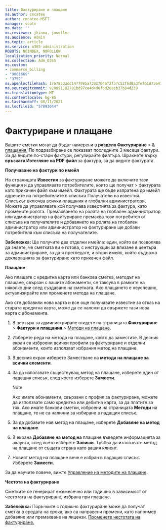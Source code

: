 ```yaml
---
title: Фактуриране и плащане
ms.author: cmcatee
author: cmcatee-MSFT
manager: scotv
ms.date: ''
ms.reviewer: jkinma, jmueller
ms.audience: Admin
ms.topic: article
ms.service: o365-administration
ROBOTS: NOINDEX, NOFOLLOW
localization_priority: Normal
ms.collection: Adm_O365
ms.custom:
- commerce_billing
- "9001669"
- "3752"
ms.openlocfilehash: 17b78533dd1477095a7302704bf2f37c52f6d8a3fef61d756413ce51cc5f200f
ms.sourcegitcommit: 920051182781bd97ce4d4d6fbd268cb37b84d239
ms.translationtype: MT
ms.contentlocale: bg-BG
ms.lasthandoff: 08/11/2021
ms.locfileid: "57893044"
---
```

# <a name="billing-and-payment"></a>Фактуриране и плащане

Вашите сметки могат да бъдат намерени в **раздела Фактуриране**  >  [& плащания.](https://go.microsoft.com/fwlink/p/?linkid=848039)  По подразбиране се показват последните 3 месеца фактури.  За да видите по-стари фактури, регулирайте филтъра.  Щракнете върху **връзката Изтегляне на PDF файл** за фактура, за да видите фактурата.

**Получаване на фактури по имейл**

На страницата **Известия** за фактуриране можете да включите тази функция и да управлявате потребителите, които ще получат  >  [](https://go.microsoft.com/fwlink/p/?linkid=853212) фактурата като прикачен файл към  имейл. Фактурата ще бъде изпратена до имейл адресите на потребителите в списъка Получатели на известия. Списъкът включва всички плащания и глобални администратори.  Можете да управлявате кой получава известията за фактура, като промените ролята.  Премахването на ролята на глобален администратор или администратор на фактуриране премахва този потребител от списъка на получателите и добавянето на ролята на глобален администратор или администратор на фактуриране ще добави потребителя към списъка на получателите.

**Забележка:** Ще получите два отделни имейла: един, който ви позволява да знаете, че сметката ви е готова, с инструкции за влизане в центъра за администриране, за да я прегледате, и втори имейл, който съдържа декларацията за фактуриране като прикачен файл.

**Плащане**

Ако плащате с кредитна карта или банкова сметка, методът на плащане, свързан с вашите абонаменти, се таксува в рамките на няколко дни след създаване на сметката. Ако плащането е неуспешно, актуализирайте или променете метода на плащане.

Ако сте добавили нова карта и все още получавате известие за отказ на старата кредитна карта, може да се наложи да свържете тази нова карта с абонамента.

1. В центъра за администриране отидете на страницата **Фактуриране**  >  **Фактури и плащания** > [Методи на плащане](https://go.microsoft.com/fwlink/p/?linkid=2018806).

2. Изберете реда на метода на плащане, който да заместите. В десния екран са изброени всички профили за фактуриране и отделни абонаменти, които използват избрания метод на плащане.

3. В десния екран изберете Заместване на **метода на плащане за всички елементи**.

4. За да използвате съществуващ метод на плащане, изберете един от падащия списък, след което изберете **Замести**.

    > [!NOTE]
    > Ако имате абонаменти, свързани с профил за фактуриране, можете да използвате само кредитна или дебитна карта, за да платите за тях. Ако имате банкови сметки, изброени на страницата **Методи** на плащане, те не са налични за избиране в падащия списък.

5. За да добавите нов метод на плащане, изберете **Добавяне на метод на плащане**.

6. В екрана **Добавяне на метод на** плащане въведете информацията за акаунта, след което изберете **Запиши**. Трябва да използвате метод на плащане от същата страна като вашия клиент.

7. Новият метод на плащане вече е избран в падащия списък. Изберете **Замести**.

За да научите повече, вижте [Управление на методите на плащане](https://docs.microsoft.com/microsoft-365/commerce/billing-and-payments/manage-payment-methods).

**Честота на фактуриране**

Сметките се генерират ежемесечно или годишно в зависимост от честотата на фактуриране, избрана при плащане.  

**Забележка:** Поръчките с годишно фактуриране може да получат сметка в средата на срока, ако са направени промени, като например добавяне или премахване на лицензи. [Променете честотата на фактуриране.](https://docs.microsoft.com/microsoft-365/commerce/billing-and-payments/change-payment-frequency)

